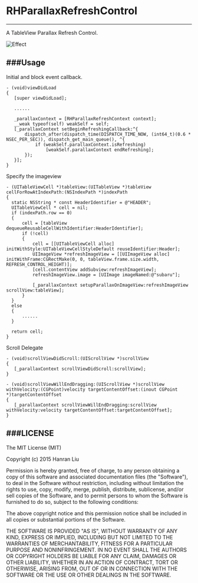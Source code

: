 # RHParallaxRefreshControl
---

A TableView Parallax Refresh Control.

![Effect]()

###Usage
---

Initial and block event callback.

```
- (void)viewDidLoad
{
   [super viewDidLoad];
   
   ......
   
   _parallaxContext = [RHParallaxRefreshContext context];
   __weak typeof(self) weakSelf = self;
   [_parallaxContext setBeginRefreshingCallback:^{
       dispatch_after(dispatch_time(DISPATCH_TIME_NOW, (int64_t)(0.6 * NSEC_PER_SEC)), dispatch_get_main_queue(), ^{
           if (weakSelf.parallaxContext.isRefreshing)
               [weakSelf.parallaxContext endRefreshing];
       });
   }];
}

```

Specify the imageview

```
- (UITableViewCell *)tableView:(UITableView *)tableView cellForRowAtIndexPath:(NSIndexPath *)indexPath
{
  static NSString * const HeaderIdentifier = @"HEADER";
  UITableViewCell * cell = nil;
  if (indexPath.row == 0)
  {
      cell = [tableView dequeueReusableCellWithIdentifier:HeaderIdentifier];
      if (!cell)
      {
          cell = [[UITableViewCell alloc] initWithStyle:UITableViewCellStyleDefault reuseIdentifier:Header];
          UIImageView *refreshImageView = [[UIImageView alloc] initWithFrame:CGRectMake(0, 0, tableView.frame.size.width, REFRESH_CONTROL_HEIGHT)];
          [cell.contentView addSubview:refreshImageView];
          refreshImageView.image = [UIImage imageNamed:@"subaru"];
          
      	  [_parallaxContext setupParallaxOnImageView:refreshImageView scrollView:tableView];
      }
  }
  else
  {
      ......
  }
  
  return cell;
}

```

Scroll Delegate

```
- (void)scrollViewDidScroll:(UIScrollView *)scrollView
{
   [_parallaxContext scrollViewDidScroll:scrollView];
}

- (void)scrollViewWillEndDragging:(UIScrollView *)scrollView withVelocity:(CGPoint)velocity targetContentOffset:(inout CGPoint *)targetContentOffset
{
   [_parallaxContext scrollViewWillEndDragging:scrollView withVelocity:velocity targetContentOffset:targetContentOffset];
}

```

###LICENSE
---

The MIT License (MIT)

Copyright (c) 2015 Hanran Liu

Permission is hereby granted, free of charge, to any person obtaining a copy
of this software and associated documentation files (the "Software"), to deal
in the Software without restriction, including without limitation the rights
to use, copy, modify, merge, publish, distribute, sublicense, and/or sell
copies of the Software, and to permit persons to whom the Software is
furnished to do so, subject to the following conditions:

The above copyright notice and this permission notice shall be included in all
copies or substantial portions of the Software.

THE SOFTWARE IS PROVIDED "AS IS", WITHOUT WARRANTY OF ANY KIND, EXPRESS OR
IMPLIED, INCLUDING BUT NOT LIMITED TO THE WARRANTIES OF MERCHANTABILITY,
FITNESS FOR A PARTICULAR PURPOSE AND NONINFRINGEMENT. IN NO EVENT SHALL THE
AUTHORS OR COPYRIGHT HOLDERS BE LIABLE FOR ANY CLAIM, DAMAGES OR OTHER
LIABILITY, WHETHER IN AN ACTION OF CONTRACT, TORT OR OTHERWISE, ARISING FROM,
OUT OF OR IN CONNECTION WITH THE SOFTWARE OR THE USE OR OTHER DEALINGS IN THE
SOFTWARE.